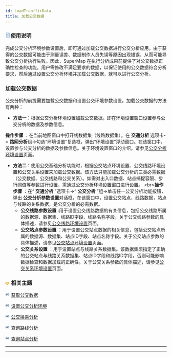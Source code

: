 ```yaml
---
id: LoadTranfficData
title: 加载公交数据
---
```

### ![](../../img/read.gif)使用说明

完成公交分析环境参数设置后，即可通过加载公交数据进行公交分析应用。由于获得的公交数据可能由于测量误差、数据制作人员失误等原因出现错误，从而可能导致公交分析执行失败。因此，SuperMap
在执行分析成果前提供了对公交数据正确性检查的功能。用户需修改不满足要求的数据，以保证使用的公交数据符合分析要求，然后通过设置公交分析环境并加载公交数据，就可以进行公交分析。

### 加载公交数据

公交分析的前提需要加载公交数据和设置公交环境参数设置。加载公交数据的方法有两种：

* **方法一**：根据公交分析环境设置加载公交数据。即在环境设置窗口设置参与公交分析的数据及参数信息。

**操作步骤** ：在当前地图窗口中打开线数据集（线路数据集）。在 **交通分析** 选项卡-> **路网分析**组->勾选“环境设置”复选框，弹出“环境设置”浮动窗口。在该窗口中，设置参与公交分析的数据及参数信息。关于环境设置窗口的介绍，请参见[公交分析环境设置](TrafficEnvirSet)页面。

* **方法二**：使用公交基础分析功能时，根据公交站点环境设置、公交线路环境设置和公交关系设置来加载公交数据。该方法只能加载公交分析的三类必需数据（公交数据、公交线路和公交关系）。如需对出入口数据、站点捕捉容限、步行阈值等参数进行设置，需通过公交分析环境设置窗口进行设置。 <br\>**操作步骤** ：在“ **交通分析** ”选项卡->“ **公交分析** ”组->单击任一公交分析功能按钮，弹出 **公交分析参数设置**对话框，在该窗口中，设置公交站点、线路数据，站点与线路的关系数据，是公交分析的必需数据。
    * **公交线路参数设置** :用于设置公交线路数据的有关信息，包括公交线路所属的数据源、数据集、线路ID字段、线路名称字段。关于公交线路参数的具体描述，请参见[公交线路环境设置](TrafficEnvirSet)页面。
    * **公交站点参数设置** ：用于设置公交站点数据的相关信息，包括公交站点所属的数据源、数据集、站点ID字段、站点名称字段。关于公交站点参数的具体描述，请参见[公交站点环境设置](TrafficEnvirSet)页面。
    * **公交关系设置** ：用于设置站点与线路关系数据集。该数据集须指定了正确的公交站点与线路关系数据集、站点ID字段和线路ID字段，否则可能影响数据检查和数据加载的正确性。关于公交关系参数的具体描述，请参见[公交关系环境设置](TrafficEnvirSet)页面。

### ![](../../img/seealso.png) 相关主题

![](../../img/smalltitle.png) [获取公交数据](TrafficDataPrepare)

![](../../img/smalltitle.png) [设置公交分析环境](TrafficEnvirSet)

![](../../img/smalltitle.png) [公交换乘分析](TransferAnalysis)

![](../../img/smalltitle.png) [查询路线分析](FindLinesByStop)

![](../../img/smalltitle.png) [查询站点分析](FindStopsByLineStop)

  

* * *

[](http://www.supermap.com)  
  
---

